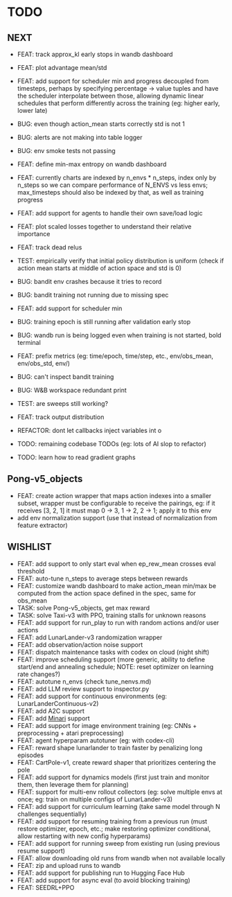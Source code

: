 # TODO

## NEXT

- FEAT: track approx_kl early stops in wandb dashboard
- FEAT: plot advantage mean/std
- FEAT: add support for scheduler min and progress decoupled from timesteps, perhaps by specifying percentage -> value tuples and have the scheduler interpolate between those, allowing dynamic linear schedules that perform differently across the training (eg: higher early, lower late)
- BUG: even though action_mean starts correctly std is not 1
- BUG: alerts are not making into table logger
- BUG: env smoke tests not passing
- FEAT: define min-max entropy on wandb dashboard
- FEAT: currently charts are indexed by n_envs * n_steps, index only by n_steps so we can compare performance of N_ENVS vs less envs; max_timesteps should also be indexed by that, as well as training progress
- FEAT: add support for agents to handle their own save/load logic
- FEAT: plot scaled losses together to understand their relative importance
- FEAT: track dead relus
- TEST: empirically verify that initial policy distribution is uniform (check if action mean starts at middle of action space and std is 0)
- BUG: bandit env crashes because it tries to record
- BUG: bandit training not running due to missing spec
- FEAT: add support for scheduler min

- BUG: training epoch is still running after validation early stop
- BUG: wandb run is being logged even when training is not started, bold terminal
- FEAT: prefix metrics (eg: time/epoch, time/step, etc., env/obs_mean, env/obs_std, env/)
- BUG: can't inspect bandit training
- BUG: W&B workspace redundant print
- TEST: are sweeps still working?
- FEAT: track output distribution
- REFACTOR: dont let callbacks inject variables int o
- TODO: remaining codebase TODOs (eg: lots of AI slop to refactor)
- TODO: learn how to read gradient graphs

## Pong-v5_objects

- FEAT: create action wrapper that maps action indexes into a smaller subset, wrapper must be configurable to receive the pairings, eg: if it receives [3, 2, 1] it must map 0 -> 3, 1 -> 2, 2 -> 1; apply it to this env
- add env normalization support (use that instead of normalization from feature extractor)

## WISHLIST

- FEAT: add support to only start eval when ep_rew_mean crosses eval threshold
- FEAT: auto-tune n_steps to average steps between rewards
- FEAT: customize wandb dashboard to make action_mean min/max be computed from the action space defined in the spec, same for obs_mean
- TASK: solve Pong-v5_objects, get max reward
- TASK: solve Taxi-v3 with PPO, training stalls for unknown reasons
- FEAT: add support for run_play to run with random actions and/or user actions
- FEAT: add LunarLander-v3 randomization wrapper
- FEAT: add observation/action noise support
- FEAT: dispatch maintenance tasks with codex on cloud (night shift)
- FEAT: improve scheduling support (more generic, ability to define start/end and annealing schedule; NOTE: reset optimizer on learning rate changes?)
- FEAT: autotune n_envs (check tune_nenvs.md)
- FEAT: add LLM review support to inspector.py
- FEAT: add support for continuous environments (eg: LunarLanderContinuous-v2)
- FEAT: add A2C support
- FEAT: add [Minari](https://minari.farama.org/) support
- FEAT: add support for image environment training (eg: CNNs + preprocessing + atari preprocessing)
- FEAT: agent hyperparam autotuner (eg: with codex-cli)
- FEAT: reward shape lunarlander to train faster by penalizing long episodes
- FEAT: CartPole-v1, create reward shaper that prioritizes centering the pole
- FEAT: add support for dynamics models (first just train and monitor them, then leverage them for planning)
- FEAT: support for multi-env rollout collectors (eg: solve multiple envs at once; eg: train on multiple configs of LunarLander-v3)
- FEAT: add support for curriculum learning (take same model through N challenges sequentially)
- FEAT: add support for resuming training from a previous run (must restore optimizer, epoch, etc.; make restoring optimizer conditional, allow restarting with new config hyperparams)
- FEAT: add support for running sweep from existing run (using previous resume support)
- FEAT: allow downloading old runs from wandb when not available locally
- FEAT: zip and upload runs to wandb
- FEAT: add support for publishing run to Hugging Face Hub
- FEAT: add support for async eval (to avoid blocking training)
- FEAT: SEEDRL+PPO
